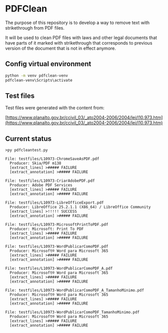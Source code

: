 # PDFClean

The purpose of this repository is to develop a way to remove text with strikethrough from PDF files.

It will be used to clean PDF files with laws and other legal documents that have parts of it marked with strikethrough that corresponds to previous version of the document that is not in effect anymore.

## Config virtual environment

```bash
python -m venv pdfclean-venv
pdfclean-venv\Scripts\activate
```

## Test files

Test files were generated with the content from:

[https://www.planalto.gov.br/ccivil_03/_ato2004-2006/2004/lei/l10.973.htm](https://www.planalto.gov.br/ccivil_03/_ato2004-2006/2004/lei/l10.973.htm)

## Current status

```
>py pdfcleantest.py

File: testfiles/L10973-ChromeSaveAsPDF.pdf
  Producer: Skia/PDF m138
  [extract_lines] >##### FAILURE
  [extract_annotation] >##### FAILURE

File: testfiles/L10973-CriarAdobePDF.pdf
  Producer: Adobe PDF Services
  [extract_lines] >##### FAILURE
  [extract_annotation] >##### FAILURE

File: testfiles/L10973-LibreOfficeExport.pdf
  Producer: LibreOffice 25.2.1.1 (X86_64) / LibreOffice Community
  [extract_lines] >!!!!! SUCCESS
  [extract_annotation] >##### FAILURE

File: testfiles/L10973-MicrosoftPrintToPDF.pdf
  Producer: Microsoft: Print To PDF
  [extract_lines] >##### FAILURE
  [extract_annotation] >##### FAILURE

File: testfiles/L10973-WordPublicarComoPDF.pdf
  Producer: Microsoft® Word para Microsoft 365
  [extract_lines] >##### FAILURE
  [extract_annotation] >##### FAILURE

File: testfiles/L10973-WordPublicarComoPDF_A.pdf
  Producer: Microsoft® Word para Microsoft 365
  [extract_lines] >##### FAILURE
  [extract_annotation] >##### FAILURE

File: testfiles/L10973-WordPublicarComoPDF_A_TamanhoMinimo.pdf
  Producer: Microsoft® Word para Microsoft 365
  [extract_lines] >##### FAILURE
  [extract_annotation] >##### FAILURE

File: testfiles/L10973-WordPublicarComoPDF_TamanhoMinimo.pdf
  Producer: Microsoft® Word para Microsoft 365
  [extract_lines] >##### FAILURE
  [extract_annotation] >##### FAILURE
  ```
